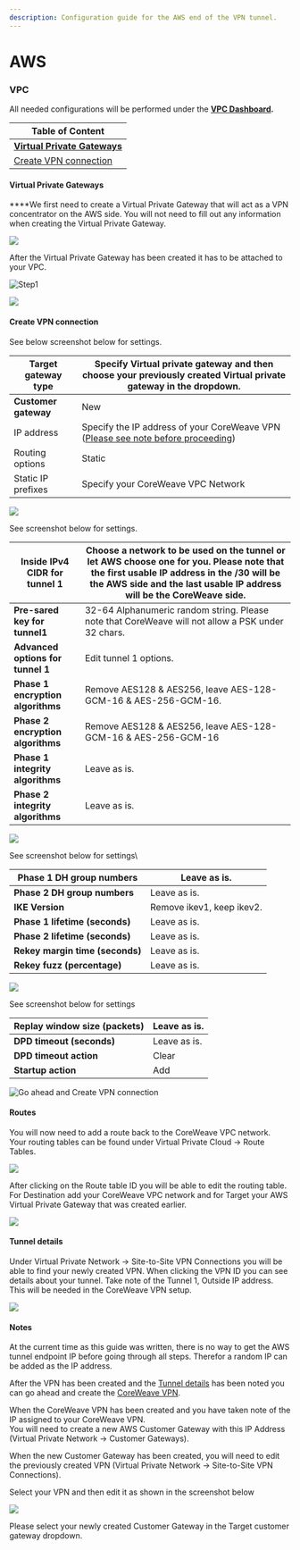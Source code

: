 ```yaml
---
description: Configuration guide for the AWS end of the VPN tunnel.
---
```


# AWS

### VPC

All needed configurations will be performed under the [**VPC Dashboard**](https://us-east-1.console.aws.amazon.com/vpc/home)**.**

| Table of Content                                                        |
| ----------------------------------------------------------------------- |
| ****[**Virtual Private Gateways**](aws.md#virtual-private-gateways)**** |
| [Create VPN connection](aws.md#create-vpn-connection)                   |

#### **Virtual Private Gateways**

**​**We first need to create a Virtual Private Gateway that will act as a VPN concentrator on the AWS side. You will not need to fill out any information when creating the Virtual Private Gateway.

![](<../../../.gitbook/assets/virtual-private-gateway (1).png>)

After the Virtual Private Gateway has been created it has to be attached to your VPC.

![Step1](../../../.gitbook/assets/attach-to-vpc.png)

![](../../../.gitbook/assets/attach-to-vpc-2.png)

#### Create VPN connection

See below screenshot below for settings.

| **Target gateway type** | Specify Virtual private gateway and then choose your previously created Virtual private gateway in the dropdown. |
| ----------------------- | ---------------------------------------------------------------------------------------------------------------- |
| **Customer gateway**    | New                                                                                                              |
| IP address              | Specify the IP address of your CoreWeave VPN ([Please see note before proceeding](aws.md#notes))                 |
| Routing options         | Static                                                                                                           |
| Static IP prefixes      | Specify your CoreWeave VPC Network                                                                               |

![](../../../.gitbook/assets/vpn-connection.png)

See screenshot below for settings.

| **Inside IPv4 CIDR for tunnel 1** | Choose a network to be used on the tunnel or let AWS choose one for you. Please note that the first usable IP address in the /30 will be the AWS side and the last usable IP address will be the CoreWeave side. |
| --------------------------------- | ---------------------------------------------------------------------------------------------------------------------------------------------------------------------------------------------------------------- |
| **Pre-sared key for tunnel1**     | 32-64 Alphanumeric random string. Please note that CoreWeave will not allow a PSK under 32 chars.                                                                                                                |
| **Advanced options for tunnel 1** | Edit tunnel 1 options.                                                                                                                                                                                           |
| **Phase 1 encryption algorithms** | Remove AES128 & AES256, leave AES-128-GCM-16 & AES-256-GCM-16.                                                                                                                                                   |
| **Phase 2 encryption algorithms** | Remove AES128 & AES256, leave AES-128-GCM-16 & AES-256-GCM-16                                                                                                                                                    |
| **Phase 1 integrity algorithms**  | Leave as is.                                                                                                                                                                                                     |
| **Phase 2 integrity algorithms**  | Leave as is.                                                                                                                                                                                                     |

![](../../../.gitbook/assets/vpn-connection-2.png)

See screenshot below for settings\


| **Phase 1 DH group numbers**    | Leave as is.              |
| ------------------------------- | ------------------------- |
| **Phase 2 DH group numbers**    | Leave as is.              |
| **IKE Version**                 | Remove ikev1, keep ikev2. |
| **Phase 1 lifetime (seconds)**  | Leave as is.              |
| **Phase 2 lifetime (seconds)**  | Leave as is.              |
| **Rekey margin time (seconds)** | Leave as is.              |
| **Rekey fuzz (percentage)**     | Leave as is.              |

![](../../../.gitbook/assets/vpn-connection-3.png)

See screenshot below for settings

| **Replay window size (packets)** | Leave as is. |
| -------------------------------- | ------------ |
| **DPD timeout (seconds)**        | Leave as is. |
| **DPD timeout action**           | Clear        |
| **Startup action**               | Add          |

![Go ahead and Create VPN connection](../../../.gitbook/assets/vpn-connection-4.png)

#### Routes

You will now need to add a route back to the CoreWeave VPC network.\
Your routing tables can be found under Virtual Private Cloud -> Route Tables.

![](../../../.gitbook/assets/route-tables.png)

After clicking on the Route table ID you will be able to edit the routing table.\
For Destination add your CoreWeave VPC network and for Target your AWS Virtual Private Gateway that was created earlier.

![](../../../.gitbook/assets/edit-route.png)

#### Tunnel details

Under Virtual Private Network -> Site-to-Site VPN Connections you will be able to find your newly created VPN. When clicking the VPN ID you can see details about your tunnel. Take note of the Tunnel 1, Outside IP address. This will be needed in the CoreWeave VPN setup.

![](../../../.gitbook/assets/tunnel.png)

#### Notes

At the current time as this guide was written, there is no way to get the AWS tunnel endpoint IP before going through all steps. Therefor a random IP can be added as the IP address.

After the VPN has been created and the [Tunnel details](aws.md#tunnel-details) has been noted you can go ahead and create the [CoreWeave VPN](coreweave.md).

When the CoreWeave VPN has been created and you have taken note of the IP assigned to your CoreWeave VPN. \
You will need to create a new AWS Customer Gateway with this IP Address (Virtual Private Network -> Customer Gateways).

When the new Customer Gateway has been created, you will need to edit the previously created VPN (Virtual Private Network -> Site-to-Site VPN Connections).

Select your VPN and then edit it as shown in the screenshot below

![](../../../.gitbook/assets/editvpn.png)

Please select your newly created Customer Gateway in the Target customer gateway dropdown.
